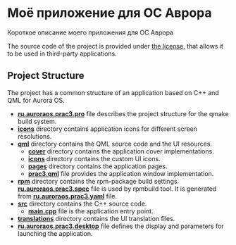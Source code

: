 # Моё приложение для ОС Аврора

Короткое описание моего приложения для ОС Аврора

The source code of the project is provided under
[the license](LICENSE.BSD-3-CLAUSE.md),
that allows it to be used in third-party applications.

## Project Structure

The project has a common structure
of an application based on C++ and QML for Aurora OS.

-   **[ru.auroraos.prac3.pro](ru.auroraos.prac3.pro)** file
    describes the project structure for the qmake build system.
-   **[icons](icons)** directory contains application icons for different screen resolutions.
-   **[qml](qml)** directory contains the QML source code and the UI resources.
    -   **[cover](qml/cover)** directory contains the application cover implementations.
    -   **[icons](qml/icons)** directory contains the custom UI icons.
    -   **[pages](qml/pages)** directory contains the application pages.
    -   **[prac3.qml](qml/prac3.qml)** file
        provides the application window implementation.
-   **[rpm](rpm)** directory contains the rpm-package build settings.
    **[ru.auroraos.prac3.spec](rpm/ru.auroraos.prac3.spec)** file is used by rpmbuild tool.
    It is generated from **[ru.auroraos.prac3.yaml](rpm/ru.auroraos.prac3.yaml)** file.
-   **[src](src)** directory contains the C++ source code.
    -   **[main.cpp](src/main.cpp)** file is the application entry point.
-   **[translations](translations)** directory contains the UI translation files.
-   **[ru.auroraos.prac3.desktop](ru.auroraos.prac3.desktop)** file
    defines the display and parameters for launching the application.
